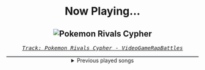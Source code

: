 <div align="center"> 
<h1>Now Playing...</h1>

![Pokemon Rivals Cypher](https://i.scdn.co/image/ab67616d00001e02ad4015a16c1cca10fc82aa9b)
--
_<samp><a href="https://open.spotify.com/track/1sKjzYr4VvehuA1T8IcMHI">Track: Pokemon Rivals Cypher - VideoGameRapBattles</a></samp>_

<div style="border: 1px #4B5054 solid"></div>
<details>
  <summary>
    Previous played songs
  </summary>
  <table>
    <thead>
      <tr>
        <th>
          Artist
        </th>
        <th>
          Song
        </th>
        <th>
          Link
        </th>
      </tr>
    </thead>
    <tbody>
      <tr><td>VideoGameRapBattles</td><td>Pokemon Rivals Cypher</td><td><a href="https://open.spotify.com/track/1sKjzYr4VvehuA1T8IcMHI">https://open.spotify.com/track/1sKjzYr4VvehuA1T8IcMHI</a></td></tr><tr><td>Fabvl</td><td>Let It All Burn</td><td><a href="https://open.spotify.com/track/0H5sh6u7xJTAYSHSnh2S8i">https://open.spotify.com/track/0H5sh6u7xJTAYSHSnh2S8i</a></td></tr><tr><td>Halocene</td><td>Unholy</td><td><a href="https://open.spotify.com/track/2UpTMomuMRLktikLrPFSYw">https://open.spotify.com/track/2UpTMomuMRLktikLrPFSYw</a></td></tr><tr><td>HalaCG</td><td>Final Boss</td><td><a href="https://open.spotify.com/track/1IBkLQSEzY3lLcCsNFklyf">https://open.spotify.com/track/1IBkLQSEzY3lLcCsNFklyf</a></td></tr><tr><td>Essenger</td><td>Tenebrous</td><td><a href="https://open.spotify.com/track/2gM0FjosryXSO7ICCk54ID">https://open.spotify.com/track/2gM0FjosryXSO7ICCk54ID</a></td></tr><tr><td>Sabaton</td><td>The Unkillable Soldier</td><td><a href="https://open.spotify.com/track/0gsCpWnPXzPqf0MoIh0Qbi">https://open.spotify.com/track/0gsCpWnPXzPqf0MoIh0Qbi</a></td></tr><tr><td>Yellow Claw</td><td>DJ Turn It Up</td><td><a href="https://open.spotify.com/track/1ivuWgxFQb2xzxVNSlB1hF">https://open.spotify.com/track/1ivuWgxFQb2xzxVNSlB1hF</a></td></tr><tr><td>HalaCG</td><td>1v1 Me</td><td><a href="https://open.spotify.com/track/49OdAc0YLtzlcfve9PLYCY">https://open.spotify.com/track/49OdAc0YLtzlcfve9PLYCY</a></td></tr><tr><td>VideoGameRapBattles</td><td>Pokemon Professor Cypher</td><td><a href="https://open.spotify.com/track/1rnCqajeCvN98xgWDvxu2x">https://open.spotify.com/track/1rnCqajeCvN98xgWDvxu2x</a></td></tr><tr><td>Peyton Parrish</td><td>Bet On It</td><td><a href="https://open.spotify.com/track/3uAXB98Ow7vKBXuq9VSEtP">https://open.spotify.com/track/3uAXB98Ow7vKBXuq9VSEtP</a></td></tr><tr><td>Bring Me The Horizon</td><td>Can You Feel My Heart - Remix</td><td><a href="https://open.spotify.com/track/0bMOyiuk22fAKiwNoYsRYN">https://open.spotify.com/track/0bMOyiuk22fAKiwNoYsRYN</a></td></tr><tr><td>HalaCG</td><td>Perfect Victory</td><td><a href="https://open.spotify.com/track/5asCxVy4tziRkbYh8E20mn">https://open.spotify.com/track/5asCxVy4tziRkbYh8E20mn</a></td></tr><tr><td>Motionless In White</td><td>Masterpiece</td><td><a href="https://open.spotify.com/track/3c9kVsKF68xMzlS0NikVn3">https://open.spotify.com/track/3c9kVsKF68xMzlS0NikVn3</a></td></tr><tr><td>Motionless In White</td><td>Cyberhex</td><td><a href="https://open.spotify.com/track/2vNUATEUKbavRo2gMjHs2S">https://open.spotify.com/track/2vNUATEUKbavRo2gMjHs2S</a></td></tr><tr><td>Dreamcatcher</td><td>MAISON</td><td><a href="https://open.spotify.com/track/1fdlTXD7obDyqOpx96BEL9">https://open.spotify.com/track/1fdlTXD7obDyqOpx96BEL9</a></td></tr><tr><td>SiM</td><td>The Rumbling (TV Size)</td><td><a href="https://open.spotify.com/track/0KCSJzsQVxkloxoT7dyrqV">https://open.spotify.com/track/0KCSJzsQVxkloxoT7dyrqV</a></td></tr><tr><td>Rihanna</td><td>Don't Stop The Music</td><td><a href="https://open.spotify.com/track/0ByMNEPAPpOR5H69DVrTNy">https://open.spotify.com/track/0ByMNEPAPpOR5H69DVrTNy</a></td></tr><tr><td>Rihanna</td><td>Don't Stop The Music</td><td><a href="https://open.spotify.com/track/0ByMNEPAPpOR5H69DVrTNy">https://open.spotify.com/track/0ByMNEPAPpOR5H69DVrTNy</a></td></tr><tr><td>Ashes Remain</td><td>End of Me</td><td><a href="https://open.spotify.com/track/5Iuqf7d8G5SAvuKY7MKHbd">https://open.spotify.com/track/5Iuqf7d8G5SAvuKY7MKHbd</a></td></tr><tr><td>Ashes Remain</td><td>End of Me</td><td><a href="https://open.spotify.com/track/5Iuqf7d8G5SAvuKY7MKHbd">https://open.spotify.com/track/5Iuqf7d8G5SAvuKY7MKHbd</a></td></tr>
    </tbody>
  </table>
</details>

</div>
